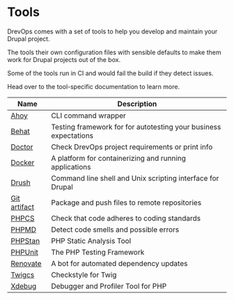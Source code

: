 # Tools

DrevOps comes with a set of tools to help you develop and maintain your Drupal
project.

The tools their own configuration files with sensible defaults to make them work
for Drupal projects out of the box.

Some of the tools run in CI and would fail the build if they detect issues.

Head over to the tool-specific documentation to learn more.

| Name                            | Description                                                      |
|---------------------------------|------------------------------------------------------------------|
| [Ahoy](ahoy.md)                 | CLI command wrapper                                              |
| [Behat](behat.md)               | Testing framework for for autotesting your business expectations |
| [Doctor](doctor.md)             | Check DrevOps project requirements or print info                 |
| [Docker](docker.md)             | A platform for containerizing and running applications           |
| [Drush](drush.md)               | Command line shell and Unix scripting interface for Drupal       |
| [Git artifact](git-artifact.md) | Package and push files to remote repositories                    |
| [PHPCS](phpcs.md)               | Check that code adheres to coding standards                      |
| [PHPMD](phpmd.md)               | Detect code smells and possible errors                           |
| [PHPStan](phpstan.md)           | PHP Static Analysis Tool                                         |
| [PHPUnit](phpunit.md)           | The PHP Testing Framework                                        |
| [Renovate](renovate.md)         | A bot for automated dependency updates                           |
| [Twigcs](twigcs.md)             | Checkstyle for Twig                                              |
| [Xdebug](xdebug.md)             | Debugger and Profiler Tool for PHP                               |
